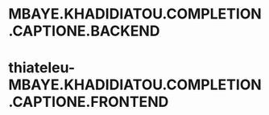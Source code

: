 # MBAYE.KHADIDIATOU.COMPLETION.CAPTIONE.BACKEND
# thiateleu-MBAYE.KHADIDIATOU.COMPLETION.CAPTIONE.FRONTEND
